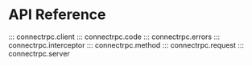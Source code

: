 # API Reference

::: connectrpc.client
::: connectrpc.code
::: connectrpc.errors
::: connectrpc.interceptor
::: connectrpc.method
::: connectrpc.request
::: connectrpc.server
